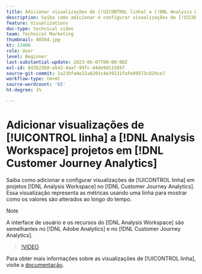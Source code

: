 ```yaml
---
title: Adicionar visualizações de [!UICONTROL linha] a [!DNL Analysis Workspace] projetos
description: Saiba como adicionar e configurar visualizações de [!UICONTROL linha] para [!DNL Analysis Workspace] projetos em [!DNL Customer Journey Analytics].
feature: Visualizations
doc-type: technical video
team: Technical Marketing
thumbnail: 40384.jpg
kt: 13406
role: User
level: Beginner
last-substantial-update: 2023-06-07T00:00:00Z
exl-id: 8d3b23b0-a542-4aaf-99fc-d4de9d11585f
source-git-commit: 1a23bfa0e22a8201c4e39131fafe09573c829ce7
workflow-type: tm+mt
source-wordcount: '65'
ht-degree: 1%

---
```


# Adicionar visualizações de [!UICONTROL linha] a [!DNL Analysis Workspace] projetos em [!DNL Customer Journey Analytics]

Saiba como adicionar e configurar visualizações de [!UICONTROL linha] em projetos [!DNL Analysis Workspace] no [!DNL Customer Journey Analytics]. Essa visualização representa as métricas usando uma linha para mostrar como os valores são alterados ao longo do tempo.

>[!NOTE]
>
>A interface de usuário e os recursos do [!DNL Analysis Workspace] são semelhantes no [!DNL Adobe Analytics] e no [!DNL Customer Journey Analytics].

>[!VIDEO](https://video.tv.adobe.com/v/40384/?quality=12&learn=on)

Para obter mais informações sobre as visualizações de [!UICONTROL linha], visite a [documentação](https://experienceleague.adobe.com/docs/analytics-platform/using/cja-workspace/visualizations/line.html?lang=pt-BR).
